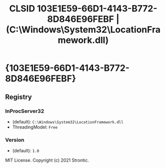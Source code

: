 ﻿---
title: "CLSID 103E1E59-66D1-4143-B772-8D846E96FEBF | (C:\\Windows\\System32\\LocationFramework.dll)"
excerpt: What is COM-Object CLSID 103E1E59-66D1-4143-B772-8D846E96FEBF?
---

# {103E1E59-66D1-4143-B772-8D846E96FEBF}


## Registry


### InProcServer32

* (default): `C:\Windows\System32\LocationFramework.dll`
* ThreadingModel: `Free`

### Version

* (default): `1.0`

MIT License. Copyright (c) 2021 Strontic.


